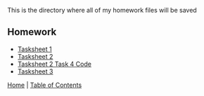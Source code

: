 This is the directory where all of my homework files will be saved

## Homework

* [Tasksheet 1](Tasksheet1.pdf)
* [Tasksheet 2](Tasksheet2.pdf)
* [Tasksheet 2 Task 4 Code](task4.py)
* [Tasksheet 3](Tasksheet3.pdf)




[Home](../README.md) |
[Table of Contents](../TableOfContents.md) 
